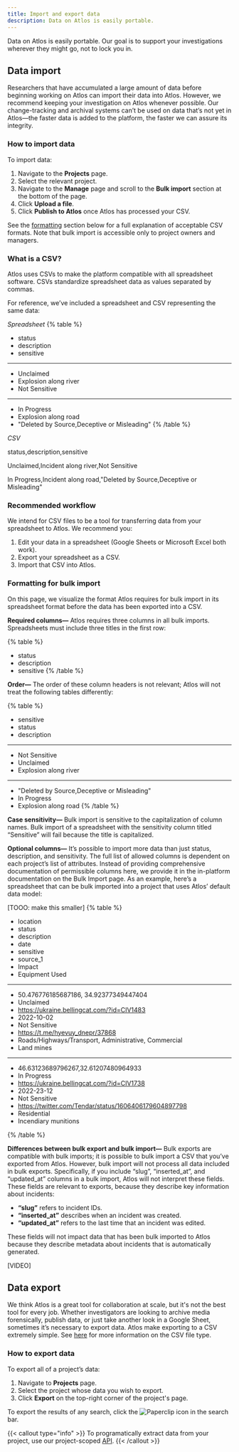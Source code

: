 ```yaml
---
title: Import and export data
description: Data on Atlos is easily portable.
---
```


Data on Atlos is easily portable. Our goal is to support your investigations wherever they might go, not to lock you in.

## Data import
Researchers that have accumulated a large amount of data before beginning working on Atlos can import their data into Atlos. However, we recommend keeping your investigation on Atlos whenever possible. Our change-tracking and archival systems can’t be used on data that’s not yet in Atlos—the faster data is added to the platform, the faster we can assure its integrity. 

### How to import data
To import data:
1. Navigate to the **Projects** page.
2. Select the relevant project. 
3. Navigate to the **Manage** page and scroll to the **Bulk import** section at the bottom of the page. 
4. Click **Upload a file**. 
5. Click **Publish to Atlos** once Atlos has processed your CSV. 

See the [formatting](/docs/import-and-export-data#formatting-for-bulk-import) section below for a full explanation of acceptable CSV formats. Note that bulk import is accessible only to project owners and managers. 

### What is a CSV? 
Atlos uses CSVs to make the platform compatible with all spreadsheet software. CSVs standardize spreadsheet data as values separated by commas. 

For reference, we’ve included a spreadsheet and CSV representing the same data: 

_Spreadsheet_
{% table %}
* status
* description
* sensitive
---
* Unclaimed 
* Explosion along river
* Not Sensitive
---
* In Progress
* Explosion along road
* "Deleted by Source,Deceptive or Misleading"
{% /table %}

_CSV_

status,description,sensitive

Unclaimed,Incident along river,Not Sensitive

In Progress,Incident along road,"Deleted by Source,Deceptive or Misleading" 

### Recommended workflow
We intend for CSV files to be a tool for transferring data from your spreadsheet to Atlos. We recommend you:
1. Edit your data in a spreadsheet (Google Sheets or Microsoft Excel both work).
2. Export your spreadsheet as a CSV.
3. Import that CSV into Atlos. 

### Formatting for bulk import
On this page, we visualize the format Atlos requires for bulk import in its spreadsheet format before the data has been exported into a CSV.

**Required columns—** Atlos requires three columns in all bulk imports. Spreadsheets must include three titles in the first row:

{% table %}
* status
* description
* sensitive
{% /table %}


**Order—** The order of these column headers is not relevant; Atlos will not treat the following tables differently:

{% table %}
* sensitive
* status 
* description 
---
* Not Sensitive
* Unclaimed 
* Explosion along river
---
* "Deleted by Source,Deceptive or Misleading"
* In Progress
* Explosion along road
{% /table %}



**Case sensitivity—** Bulk import is sensitive to the capitalization of column names. Bulk import of a spreadsheet with the sensitivity column titled “Sensitive” will fail because the title is capitalized. 

**Optional columns—** It’s possible to import more data than just status, description, and sensitivity. The full list of allowed columns is dependent on each project’s list of attributes. Instead of providing comprehensive documentation of permissible columns here, we provide it in the in-platform documentation on the Bulk Import page. As an example, here’s a spreadsheet that can be bulk imported into a project that uses Atlos’ default data model:

[TOOO: make this smaller]
{% table %} 
* location
* status
* description
* date
* sensitive
* source_1
* Impact
* Equipment Used
---
* 50.476776185687186, 34.92377349447404
* Unclaimed
* https://ukraine.bellingcat.com/?id=CIV1483
* 2022-10-02
* Not Sensitive
* https://t.me/hyevuy_dnepr/37868
* Roads/Highways/Transport, Administrative, Commercial
* Land mines
--- 
* 46.63123689796267,32.61207480964933
* In Progress
* https://ukraine.bellingcat.com/?id=CIV1738
* 2022-23-12
* Not Sensitive
* https://twitter.com/Tendar/status/1606406179604897798
* Residential
* Incendiary munitions

{% /table %}

**Differences between bulk export and bulk import—** Bulk exports are compatible with bulk imports; it is possible to bulk import a CSV that you’ve exported from Atlos. However, bulk import will not process all data included in bulk exports. Specifically, if you include “slug”, “inserted_at”, and “updated_at” columns in a bulk import, Atlos will not interpret these fields. These fields are relevant to exports, because they describe key information about incidents:
- **“slug”** refers to incident IDs.
- **“inserted_at”** describes when an incident was created. 
- **“updated_at”** refers to the last time that an incident was edited. 

These fields will not impact data that has been bulk imported to Atlos because they describe metadata about incidents that is automatically generated. 

[VIDEO]

## Data export
We think Atlos is a great tool for collaboration at scale, but it's not the best tool for every job. Whether investigators are looking to archive media forensically, publish data, or just take another look in a Google Sheet, sometimes it’s necessary to export data. Atlos make exporting to a CSV extremely simple. See [here](#what-is-a-csv) for more information on the CSV file type.

### How to export data
To export all of a project’s data:
1. Navigate to **Projects** page.
2. Select the project whose data you wish to export. 
3. Click **Export** on the top-right corner of the project's page. 

To export the results of any search, click the ![Paperclip](/images/paperclip.png) icon in the search bar.

{{< callout type="info" >}}
To programatically extract data from your project, use our project-scoped [API](/docs/api).
{{< /callout >}}
